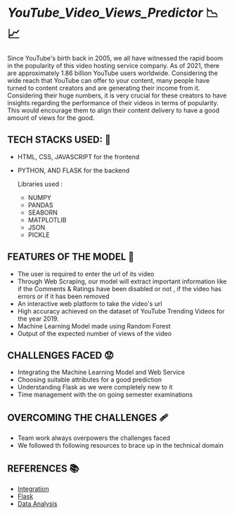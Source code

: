 # *YouTube_Video_Views_Predictor* 📉 📈
Since YouTube's birth back in 2005, we all have witnessed the rapid boom in the popularity of this video hosting service company.
As of 2021, there are approximately 1.86 billion YouTube users worldwide. Considering the wide reach that YouTube can offer to your content, many people have turned to content creators and are generating their income from it. Considering their huge numbers, it is very crucial for these creators to have insights regarding the performance of their videos in terms of popularity. This would encourage them to align their content delivery to have a good amount of views for the good. 

## TECH STACKS USED: 🌱
- HTML, CSS, JAVASCRIPT for the frontend 
- PYTHON, AND FLASK for the backend

  Libraries used :

   * NUMPY
   * PANDAS
   * SEABORN
   * MATPLOTLIB
   * JSON 
   * PICKLE


## FEATURES OF THE MODEL 🌟
- The user is required to enter the url of its video 
- Through Web Scraping, our model will extract important information like if the Comments & Ratings have been disabled or not , if the video has errors or if it has been removed
- An interactive web platform to take the video's url
- High accuracy achieved on the dataset of YouTube Trending Videos for the year 2019. 
- Machine Learning Model made using Random Forest 
- Output of the expected number of views of the video


## CHALLENGES FACED 😟
- Integrating the Machine Learning Model and Web Service
- Choosing suitable attributes for a good prediction
- Understanding Flask as we were completely new to it
- Time management with the on going semester examinations

## OVERCOMING THE CHALLENGES 🩹
- Team work always overpowers the challenges faced
- We followed th following resources to brace up in the technical domain

## REFERENCES 📚
- [Integration](https://www.analyticsvidhya.com/blog/2020/09/integrating-machine-learning-into-web-applications-with-flask/)
- [Flask](https://youtu.be/1Z7nt0Fyits)
- [Data Analysis](https://www.kaggle.com/datasnaek/youtube-new)
